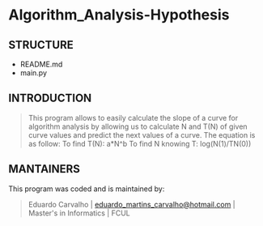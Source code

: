 # Algorithm_Analysis-Hypothesis

STRUCTURE
---------------
- README.md
- main.py

INTRODUCTION
---------------

> This program allows to easily calculate the slope of a curve for algorithm analysis
> by allowing us to calculate 	N and T(N) of given curve values and predict the 
> next values of a curve. The equation is as follow: 
> To find T(N): a*N^b
> To find N knowing T: log(N(1)/TN(0))

MANTAINERS
---------------

This program was coded and is maintained by:
> Eduardo Carvalho | eduardo_martins_carvalho@hotmail.com | Master's in Informatics | FCUL
